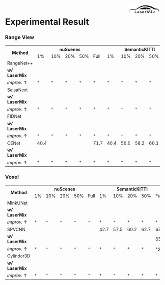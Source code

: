 <img src="../docs/figs/logo.png" align="right" width="20%">

# Experimental Result

### Range View

<table>
   <tr>
      <th rowspan="2">Method</th>
      <th colspan="5">nuScenes</th>
      <th colspan="5">SemanticKITTI</th>
      <th colspan="5">ScribbleKITTI</th>
   </tr>
   <tr>
      <td>1%</td> <td>10%</td> <td>20%</td> <td>50%</td> <td>Full</td>
      <td>1%</td> <td>10%</td> <td>20%</td> <td>50%</td> <td>Full</td>
      <td>1%</td> <td>10%</td> <td>20%</td> <td>50%</td> <td>Full</td>
   </tr>
   <tr>
      <td>RangeNet++</td>
      <td> </td> <td> </td> <td> </td> <td> </td> <td> </td>
      <td> </td> <td> </td> <td> </td> <td> </td> <td> </td>
      <td> </td> <td> </td> <td> </td> <td> </td> <td> </td>
   </tr>
   <tr>
      <td><strong><i>w/</i> LaserMix</strong></td>
      <td> </td> <td> </td> <td> </td> <td> </td> <td> </td>
      <td> </td> <td> </td> <td> </td> <td> </td> <td> </td>
      <td> </td> <td> </td> <td> </td> <td> </td> <td> </td>
   </tr>
   <tr>
      <td><i>improv.</i> &#8593</td>
      <td><sup>+</sup></td> <td><sup>+</sup></td> <td><sup>+</sup></td> <td><sup>+</sup></td> <td><sup>+</sup></td>
      <td><sup>+</sup></td> <td><sup>+</sup></td> <td><sup>+</sup></td> <td><sup>+</sup></td> <td><sup>+</sup></td>
      <td><sup>+</sup></td> <td><sup>+</sup></td> <td><sup>+</sup></td> <td><sup>+</sup></td> <td><sup>+</sup></td>
   </tr>
   <tr>
      <td>SalsaNext</td>
      <td> </td> <td> </td> <td> </td> <td> </td> <td> </td>
      <td> </td> <td> </td> <td> </td> <td> </td> <td> </td>
      <td> </td> <td> </td> <td> </td> <td> </td> <td> </td>
   </tr>
   <tr>
      <td><strong><i>w/</i> LaserMix</strong></td>
      <td> </td> <td> </td> <td> </td> <td> </td> <td> </td>
      <td> </td> <td> </td> <td> </td> <td> </td> <td> </td>
      <td> </td> <td> </td> <td> </td> <td> </td> <td> </td>
   </tr>
   <tr>
      <td><i>improv.</i> &#8593</td>
      <td><sup>+</sup></td> <td><sup>+</sup></td> <td><sup>+</sup></td> <td><sup>+</sup></td> <td><sup>+</sup></td>
      <td><sup>+</sup></td> <td><sup>+</sup></td> <td><sup>+</sup></td> <td><sup>+</sup></td> <td><sup>+</sup></td>
      <td><sup>+</sup></td> <td><sup>+</sup></td> <td><sup>+</sup></td> <td><sup>+</sup></td> <td><sup>+</sup></td>
   </tr>
   <tr>
      <td>FIDNet</td>
      <td> </td> <td> </td> <td> </td> <td> </td> <td> </td>
      <td> </td> <td> </td> <td> </td> <td> </td> <td> </td>
      <td> </td> <td> </td> <td> </td> <td> </td> <td> </td>
   </tr>
   <tr>
      <td><strong><i>w/</i> LaserMix</strong></td>
      <td> </td> <td> </td> <td> </td> <td> </td> <td> </td>
      <td> </td> <td> </td> <td> </td> <td> </td> <td> </td>
      <td> </td> <td> </td> <td> </td> <td> </td> <td> </td>
   </tr>
   <tr>
      <td><i>improv.</i> &#8593</td>
      <td><sup>+</sup></td> <td><sup>+</sup></td> <td><sup>+</sup></td> <td><sup>+</sup></td> <td><sup>+</sup></td>
      <td><sup>+</sup></td> <td><sup>+</sup></td> <td><sup>+</sup></td> <td><sup>+</sup></td> <td><sup>+</sup></td>
      <td><sup>+</sup></td> <td><sup>+</sup></td> <td><sup>+</sup></td> <td><sup>+</sup></td> <td><sup>+</sup></td>
   </tr>
   <tr>
      <td>CENet</td>
      <td>40.4</td> <td> </td> <td> </td> <td> </td> <td>71.7</td>
      <td>40.4</td> <td>56.0</td> <td>58.2</td> <td>60.1</td> <td>61.3</td>
      <td> </td> <td> </td> <td> </td> <td> </td> <td> </td>
   </tr>
   <tr>
      <td><strong><i>w/</i> LaserMix</strong></td>
      <td> </td> <td> </td> <td> </td> <td> </td> <td> </td>
      <td> </td> <td> </td> <td> </td> <td> </td> <td> </td>
      <td> </td> <td> </td> <td> </td> <td> </td> <td> </td>
   </tr>
   <tr>
      <td><i>improv.</i> &#8593</td>
      <td><sup>+</sup></td> <td><sup>+</sup></td> <td><sup>+</sup></td> <td><sup>+</sup></td> <td><sup>+</sup></td>
      <td><sup>+</sup></td> <td><sup>+</sup></td> <td><sup>+</sup></td> <td><sup>+</sup></td> <td><sup>+</sup></td>
      <td><sup>+</sup></td> <td><sup>+</sup></td> <td><sup>+</sup></td> <td><sup>+</sup></td> <td><sup>+</sup></td>
   </tr>
</table>



### Voxel

<table>
   <tr>
      <th rowspan="2">Method</th>
      <th colspan="5">nuScenes</th>
      <th colspan="5">SemanticKITTI</th>
      <th colspan="5">ScribbleKITTI</th>
   </tr>
   <tr>
      <td>1%</td> <td>10%</td> <td>20%</td> <td>50%</td> <td>Full</td>
      <td>1%</td> <td>10%</td> <td>20%</td> <td>50%</td> <td>Full</td>
      <td>1%</td> <td>10%</td> <td>20%</td> <td>50%</td> <td>Full</td>
   </tr>
   <tr>
      <td>MinkUNet</td>
      <td> </td> <td> </td> <td> </td> <td> </td> <td> </td>
      <td> </td> <td> </td> <td> </td> <td> </td> <td> </td>
      <td> </td> <td> </td> <td> </td> <td> </td> <td> </td>
   </tr>
   <tr>
      <td><strong><i>w/</i> LaserMix</strong></td>
      <td> </td> <td> </td> <td> </td> <td> </td> <td> </td>
      <td> </td> <td> </td> <td> </td> <td> </td> <td> </td>
      <td> </td> <td> </td> <td> </td> <td> </td> <td> </td>
   </tr>
   <tr>
      <td><i>improv.</i> &#8593</td>
      <td><sup>+</sup></td> <td><sup>+</sup></td> <td><sup>+</sup></td> <td><sup>+</sup></td> <td><sup>+</sup></td>
      <td><sup>+</sup></td> <td><sup>+</sup></td> <td><sup>+</sup></td> <td><sup>+</sup></td> <td><sup>+</sup></td>
      <td><sup>+</sup></td> <td><sup>+</sup></td> <td><sup>+</sup></td> <td><sup>+</sup></td> <td><sup>+</sup></td>
   </tr>
   <tr>
      <td>SPVCNN</td>
      <td> </td> <td> </td> <td> </td> <td> </td> <td> </td>
      <td>42.7</td> <td>57.5</td> <td>60.2</td> <td>62.7</td> <td>63.2</td>
      <td>38.2</td> <td> </td> <td> </td> <td> </td> <td>56.7</td>
   </tr>
   <tr>
      <td><strong><i>w/</i> LaserMix</strong></td>
      <td> </td> <td> </td> <td> </td> <td> </td> <td> </td>
      <td> </td> <td> </td> <td> </td> <td> </td> <td>65.8</td>
      <td> </td> <td> </td> <td> </td> <td> </td> <td> </td>
   </tr>
   <tr>
      <td><i>improv.</i> &#8593</td>
      <td><sup>+</sup></td> <td><sup>+</sup></td> <td><sup>+</sup></td> <td><sup>+</sup></td> <td><sup>+</sup></td>
      <td><sup>+</sup></td> <td><sup>+</sup></td> <td><sup>+</sup></td> <td><sup>+</sup></td> <td><sup>+</sup>2.6</td>
      <td><sup>+</sup></td> <td><sup>+</sup></td> <td><sup>+</sup></td> <td><sup>+</sup></td> <td><sup>+</sup></td>
   </tr>
   <tr>
      <td>Cylinder3D</td>
      <td> </td> <td> </td> <td> </td> <td> </td> <td> </td>
      <td> </td> <td> </td> <td> </td> <td> </td> <td> </td>
      <td> </td> <td> </td> <td> </td> <td> </td> <td> </td>
   </tr>
   <tr>
      <td><strong><i>w/</i> LaserMix</strong></td>
      <td> </td> <td> </td> <td> </td> <td> </td> <td> </td>
      <td> </td> <td> </td> <td> </td> <td> </td> <td> </td>
      <td> </td> <td> </td> <td> </td> <td> </td> <td> </td>
   </tr>
   <tr>
      <td><i>improv.</i> &#8593</td>
      <td><sup>+</sup></td> <td><sup>+</sup></td> <td><sup>+</sup></td> <td><sup>+</sup></td> <td><sup>+</sup></td>
      <td><sup>+</sup></td> <td><sup>+</sup></td> <td><sup>+</sup></td> <td><sup>+</sup></td> <td><sup>+</sup></td>
      <td><sup>+</sup></td> <td><sup>+</sup></td> <td><sup>+</sup></td> <td><sup>+</sup></td> <td><sup>+</sup></td>
   </tr>
</table>

